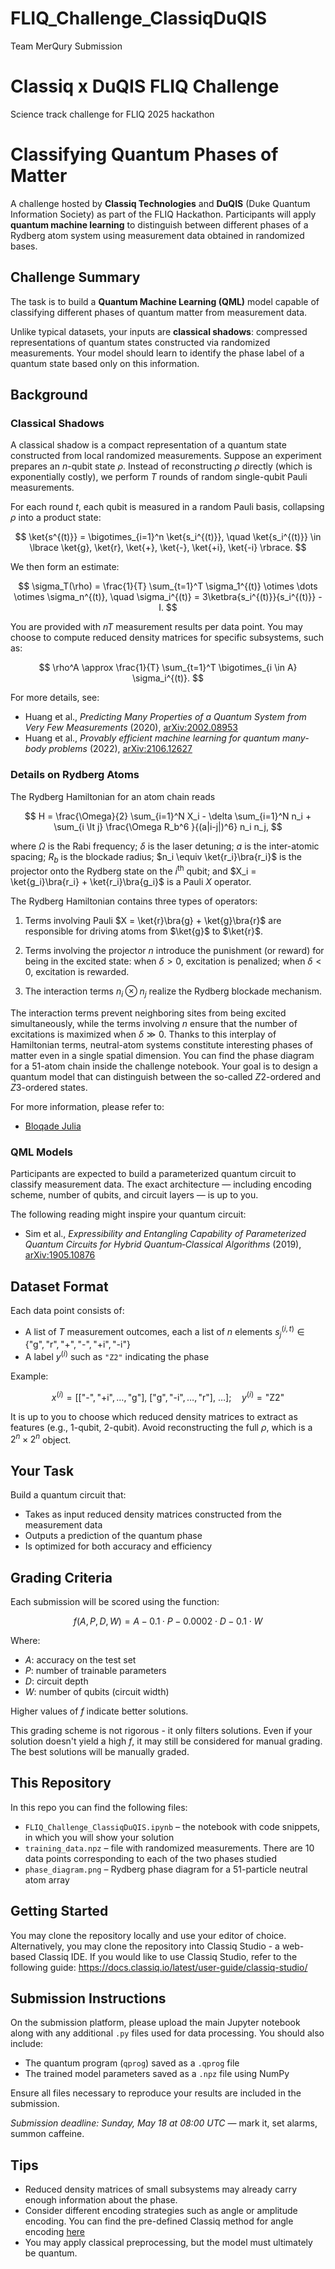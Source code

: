 # FLIQ_Challenge_ClassiqDuQIS
Team MerQury Submission
# Classiq x DuQIS FLIQ Challenge
Science track challenge for FLIQ 2025 hackathon

# Classifying Quantum Phases of Matter

A challenge hosted by **Classiq Technologies** and **DuQIS** (Duke Quantum Information Society) as part of the FLIQ Hackathon. Participants will apply **quantum machine learning** to distinguish between different phases of a Rydberg atom system using measurement data obtained in randomized bases.

## Challenge Summary

The task is to build a **Quantum Machine Learning (QML)** model capable of classifying different phases of quantum matter from measurement data.

Unlike typical datasets, your inputs are **classical shadows**: compressed representations of quantum states constructed via randomized measurements. Your model should learn to identify the phase label of a quantum state based only on this information.

## Background

### Classical Shadows

A classical shadow is a compact representation of a quantum state constructed from local randomized measurements. Suppose an experiment prepares an $n$-qubit state $\rho$. Instead of reconstructing $\rho$ directly (which is exponentially costly), we perform $T$ rounds of random single-qubit Pauli measurements.

For each round $t$, each qubit is measured in a random Pauli basis, collapsing $\rho$ into a product state:

$$
\ket{s^{(t)}} = \bigotimes_{i=1}^n \ket{s_i^{(t)}}, \quad \ket{s_i^{(t)}} \in \lbrace \ket{g}, \ket{r}, \ket{+}, \ket{-}, \ket{+i}, \ket{-i} \rbrace.
$$

We then form an estimate:

$$
\sigma_T(\rho) = \frac{1}{T} \sum_{t=1}^T \sigma_1^{(t)} \otimes \dots \otimes \sigma_n^{(t)}, \quad \sigma_i^{(t)} = 3\ketbra{s_i^{(t)}}{s_i^{(t)}} - I.
$$

You are provided with $nT$ measurement results per data point. You may choose to compute reduced density matrices for specific subsystems, such as:

$$
\rho^A \approx \frac{1}{T} \sum_{t=1}^T \bigotimes_{i \in A} \sigma_i^{(t)}.
$$

For more details, see:

- Huang et al., *Predicting Many Properties of a Quantum System from Very Few Measurements* (2020), [arXiv:2002.08953](https://arxiv.org/abs/2002.08953)
- Huang et al., *Provably efficient machine learning for quantum many-body problems* (2022), [arXiv:2106.12627](https://arxiv.org/abs/2106.12627)

### Details on Rydberg Atoms

The Rydberg Hamiltonian for an atom chain reads

$$
H = \frac{\Omega}{2} \sum_{i=1}^N X_i 
    - \delta \sum_{i=1}^N n_i 
    + \sum_{i \lt j} \frac{\Omega R_b^6 }{(a|i-j|)^6} n_i n_j,
$$

where $\Omega$ is the Rabi frequency; $\delta$ is the laser detuning; $a$ is the inter-atomic spacing; $R_b$ is the blockade radius; $n_i \equiv \ket{r_i}\bra{r_i}$ is the projector onto the Rydberg state on the $i^{\text{th}}$ qubit; and $X_i = \ket{g_i}\bra{r_i} + \ket{r_i}\bra{g_i}$ is a Pauli $X$ operator.

The Rydberg Hamiltonian contains three types of operators:

1. Terms involving Pauli $X = \ket{r}\bra{g} + \ket{g}\bra{r}$ are responsible for driving atoms from $\ket{g}$ to $\ket{r}$.

2. Terms involving the projector $n$ introduce the punishment (or reward) for being in the excited state: when $\delta > 0$, excitation is penalized; when $\delta < 0$, excitation is rewarded.

3. The interaction terms $n_i \otimes n_j$ realize the Rydberg blockade mechanism.

The interaction terms prevent neighboring sites from being excited simultaneously, while the terms involving $n$ ensure that the number of excitations is maximized when $\delta \gg 0$. Thanks to this interplay of Hamiltonian terms, neutral-atom systems constitute interesting phases of matter even in a single spatial dimension. You can find the phase diagram for a 51-atom chain inside the challenge notebook. Your goal is to design a quantum model that can distinguish between the so-called $Z2$-ordered and $Z3$-ordered states.

For more information, please refer to:
- [Bloqade Julia](https://queracomputing.github.io/Bloqade.jl/stable/tutorials/1.blockade/main/)

### QML Models

Participants are expected to build a parameterized quantum circuit to classify measurement data. The exact architecture — including encoding scheme, number of qubits, and circuit layers — is up to you.

The following reading might inspire your quantum circuit:

- Sim et al., *Expressibility and Entangling Capability of Parameterized Quantum Circuits for Hybrid Quantum‐Classical Algorithms* (2019), [arXiv:1905.10876](https://arxiv.org/abs/1905.10876)

## Dataset Format

Each data point consists of:

- A list of $T$ measurement outcomes, each a list of $n$ elements $s_j^{(i,t)} \in \lbrace\text{"g"}, \text{"r"}, \text{"+"}, \text{"-"}, \text{"+i"}, \text{"-i"}\rbrace$
- A label $y^{(i)}$ such as `"Z2"` indicating the phase

Example:

$$
x^{(i)} = \left[
\left[\text{"-"}, \text{"+i"}, \dots, \text{"g"}\right],\ 
\left[\text{"g"}, \text{"-i"}, \dots, \text{"r"}\right],\ 
\dots
\right]; \quad y^{(i)} = \text{"Z2"}
$$

It is up to you to choose which reduced density matrices to extract as features (e.g., 1-qubit, 2-qubit). Avoid reconstructing the full $\rho$, which is a $2^n \times 2^n$ object.

## Your Task

Build a quantum circuit that:

- Takes as input reduced density matrices constructed from the measurement data
- Outputs a prediction of the quantum phase
- Is optimized for both accuracy and efficiency

## Grading Criteria

Each submission will be scored using the function:

$$
f(A, P, D, W) = A - 0.1 \cdot P - 0.0002 \cdot D - 0.1 \cdot W
$$

Where:

- $A$: accuracy on the test set  
- $P$: number of trainable parameters  
- $D$: circuit depth  
- $W$: number of qubits (circuit width)

Higher values of $f$ indicate better solutions.

This grading scheme is not rigorous - it only filters solutions. Even if your solution doesn't yield a high $f$, it may still be considered for manual grading. The best solutions will be manually graded.

## This Repository

In this repo you can find the following files:
- `FLIQ_Challenge_ClassiqDuQIS.ipynb` – the notebook with code snippets, in which you will show your solution
- `training_data.npz` – file with randomized measurements. There are 10 data points corresponding to each of the two phases studied
- `phase_diagram.png` – Rydberg phase diagram for a 51-particle neutral atom array

## Getting Started

You may clone the repository locally and use your editor of choice. Alternatively, you may clone the repository into Classiq Studio - a web-based Classiq IDE.
If you would like to use Classiq Studio, refer to the following guide: https://docs.classiq.io/latest/user-guide/classiq-studio/

## Submission Instructions

On the submission platform, please upload the main Jupyter notebook along with any additional `.py` files used for data processing. You should also include:

- The quantum program (`qprog`) saved as a `.qprog` file  
- The trained model parameters saved as a `.npz` file using NumPy  

Ensure all files necessary to reproduce your results are included in the submission.

*Submission deadline: Sunday, May 18 at 08:00 UTC* — mark it, set alarms, summon caffeine.

## Tips

- Reduced density matrices of small subsystems may already carry enough information about the phase.
- Consider different encoding strategies such as angle or amplitude encoding. You can find the pre-defined Classiq method for angle encoding [here](https://docs.classiq.io/latest/explore/functions/qmod_library_reference/classiq_open_library/variational_data_encoding/variational_data_encoding/#encode-on-bloch)
- You may apply classical preprocessing, but the model must ultimately be quantum.
